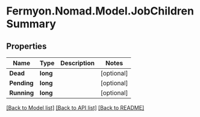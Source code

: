 # Fermyon.Nomad.Model.JobChildrenSummary

## Properties

Name | Type | Description | Notes
------------ | ------------- | ------------- | -------------
**Dead** | **long** |  | [optional] 
**Pending** | **long** |  | [optional] 
**Running** | **long** |  | [optional] 

[[Back to Model list]](../README.md#documentation-for-models) [[Back to API list]](../README.md#documentation-for-api-endpoints) [[Back to README]](../README.md)

